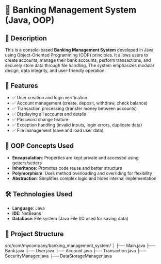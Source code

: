 # 🏦 Banking Management System (Java, OOP)

## 📌 Description
This is a console-based **Banking Management System** developed in Java using Object-Oriented Programming (OOP) principles. It allows users to create accounts, manage their bank accounts, perform transactions, and securely store data through file handling. The system emphasizes modular design, data integrity, and user-friendly operation.


## 🎯 Features

- ✅ User creation and login verification  
- ✅ Account management (create, deposit, withdraw, check balance)  
- ✅ Transaction processing (transfer money between accounts)  
- ✅ Displaying all accounts and details  
- ✅ Password change feature  
- ✅ Exception handling (invalid inputs, login errors, duplicate data)  
- ✅ File management (save and load user data)


## 🧠 OOP Concepts Used

- **Encapsulation**: Properties are kept private and accessed using getters/setters  
- **Inheritance**: Promotes code reuse and better structure  
- **Polymorphism**: Uses method overloading and overriding for flexibility  
- **Abstraction**: Simplifies complex logic and hides internal implementation


## 🛠 Technologies Used

- **Language**: Java  
- **IDE**: NetBeans  
- **Database**: File system (Java File I/O used for saving data)


## 📁 Project Structure

src/com/mycompany/banking_management_system/ │ ├── Main.java ├── Bank.java ├── User.java ├── Account.java ├── Transaction.java ├── SecurityManager.java ├── DataStorageManager.java



